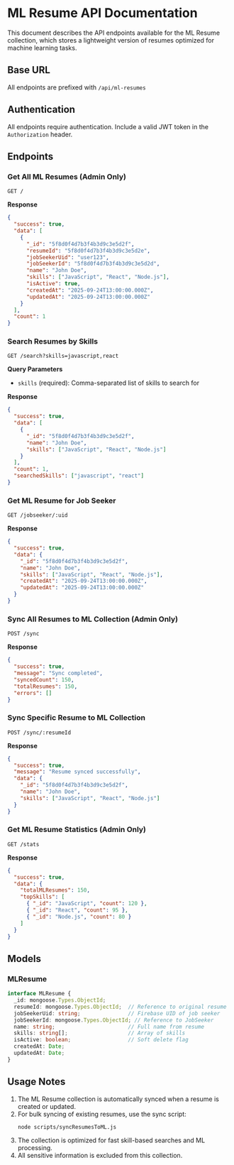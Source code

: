 # ML Resume API Documentation

This document describes the API endpoints available for the ML Resume collection, which stores a lightweight version of resumes optimized for machine learning tasks.

## Base URL
All endpoints are prefixed with `/api/ml-resumes`

## Authentication
All endpoints require authentication. Include a valid JWT token in the `Authorization` header.

## Endpoints

### Get All ML Resumes (Admin Only)
```
GET /
```

**Response**
```json
{
  "success": true,
  "data": [
    {
      "_id": "5f8d0f4d7b3f4b3d9c3e5d2f",
      "resumeId": "5f8d0f4d7b3f4b3d9c3e5d2e",
      "jobSeekerUid": "user123",
      "jobSeekerId": "5f8d0f4d7b3f4b3d9c3e5d2d",
      "name": "John Doe",
      "skills": ["JavaScript", "React", "Node.js"],
      "isActive": true,
      "createdAt": "2025-09-24T13:00:00.000Z",
      "updatedAt": "2025-09-24T13:00:00.000Z"
    }
  ],
  "count": 1
}
```

### Search Resumes by Skills
```
GET /search?skills=javascript,react
```

**Query Parameters**
- `skills` (required): Comma-separated list of skills to search for

**Response**
```json
{
  "success": true,
  "data": [
    {
      "_id": "5f8d0f4d7b3f4b3d9c3e5d2f",
      "name": "John Doe",
      "skills": ["JavaScript", "React", "Node.js"]
    }
  ],
  "count": 1,
  "searchedSkills": ["javascript", "react"]
}
```

### Get ML Resume for Job Seeker
```
GET /jobseeker/:uid
```

**Response**
```json
{
  "success": true,
  "data": {
    "_id": "5f8d0f4d7b3f4b3d9c3e5d2f",
    "name": "John Doe",
    "skills": ["JavaScript", "React", "Node.js"],
    "createdAt": "2025-09-24T13:00:00.000Z",
    "updatedAt": "2025-09-24T13:00:00.000Z"
  }
}
```

### Sync All Resumes to ML Collection (Admin Only)
```
POST /sync
```

**Response**
```json
{
  "success": true,
  "message": "Sync completed",
  "syncedCount": 150,
  "totalResumes": 150,
  "errors": []
}
```

### Sync Specific Resume to ML Collection
```
POST /sync/:resumeId
```

**Response**
```json
{
  "success": true,
  "message": "Resume synced successfully",
  "data": {
    "_id": "5f8d0f4d7b3f4b3d9c3e5d2f",
    "name": "John Doe",
    "skills": ["JavaScript", "React", "Node.js"]
  }
}
```

### Get ML Resume Statistics (Admin Only)
```
GET /stats
```

**Response**
```json
{
  "success": true,
  "data": {
    "totalMLResumes": 150,
    "topSkills": [
      { "_id": "JavaScript", "count": 120 },
      { "_id": "React", "count": 95 },
      { "_id": "Node.js", "count": 80 }
    ]
  }
}
```

## Models

### MLResume
```typescript
interface MLResume {
  _id: mongoose.Types.ObjectId;
  resumeId: mongoose.Types.ObjectId;  // Reference to original resume
  jobSeekerUid: string;               // Firebase UID of job seeker
  jobSeekerId: mongoose.Types.ObjectId; // Reference to JobSeeker
  name: string;                       // Full name from resume
  skills: string[];                   // Array of skills
  isActive: boolean;                  // Soft delete flag
  createdAt: Date;
  updatedAt: Date;
}
```

## Usage Notes

1. The ML Resume collection is automatically synced when a resume is created or updated.
2. For bulk syncing of existing resumes, use the sync script:
   ```bash
   node scripts/syncResumesToML.js
   ```
3. The collection is optimized for fast skill-based searches and ML processing.
4. All sensitive information is excluded from this collection.
